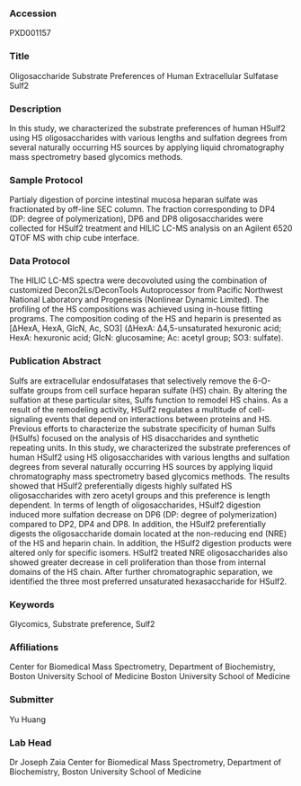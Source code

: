 ### Accession
PXD001157

### Title
Oligosaccharide Substrate Preferences of Human Extracellular Sulfatase Sulf2

### Description
In this study, we characterized the substrate preferences of human HSulf2 using HS oligosaccharides with various lengths and sulfation degrees from several naturally occurring HS sources by applying liquid chromatography mass spectrometry based glycomics methods.

### Sample Protocol
Partialy digestion of porcine intestinal mucosa heparan sulfate was fractionated by off-line SEC column. The fraction corresponding to DP4 (DP: degree of polymerization), DP6 and DP8 oligosaccharides were collected for HSulf2 treatment and HILIC LC-MS analysis on an Agilent 6520 QTOF MS with chip cube interface.

### Data Protocol
The HILIC LC-MS spectra were decovoluted using the combination of customized Decon2Ls/DeconTools Autoprocessor from Pacific Northwest National Laboratory and Progenesis (Nonlinear Dynamic Limited). The profiling of the HS compositions was achieved using in-house fitting programs. The composition coding of the HS and heparin is presented as [ΔHexA, HexA, GlcN, Ac, SO3] (ΔHexA: ∆4,5-unsaturated hexuronic acid; HexA: hexuronic acid; GlcN: glucosamine; Ac: acetyl group; SO3: sulfate).

### Publication Abstract
Sulfs are extracellular endosulfatases that selectively remove the 6-O-sulfate groups from cell surface heparan sulfate (HS) chain. By altering the sulfation at these particular sites, Sulfs function to remodel HS chains. As a result of the remodeling activity, HSulf2 regulates a multitude of cell-signaling events that depend on interactions between proteins and HS. Previous efforts to characterize the substrate specificity of human Sulfs (HSulfs) focused on the analysis of HS disaccharides and synthetic repeating units. In this study, we characterized the substrate preferences of human HSulf2 using HS oligosaccharides with various lengths and sulfation degrees from several naturally occurring HS sources by applying liquid chromatography mass spectrometry based glycomics methods. The results showed that HSulf2 preferentially digests highly sulfated HS oligosaccharides with zero acetyl groups and this preference is length dependent. In terms of length of oligosaccharides, HSulf2 digestion induced more sulfation decrease on DP6 (DP: degree of polymerization) compared to DP2, DP4 and DP8. In addition, the HSulf2 preferentially digests the oligosaccharide domain located at the non-reducing end (NRE) of the HS and heparin chain. In addition, the HSulf2 digestion products were altered only for specific isomers. HSulf2 treated NRE oligosaccharides also showed greater decrease in cell proliferation than those from internal domains of the HS chain. After further chromatographic separation, we identified the three most preferred unsaturated hexasaccharide for HSulf2.

### Keywords
Glycomics, Substrate preference, Sulf2

### Affiliations
Center for Biomedical Mass Spectrometry, Department of Biochemistry, Boston University School of Medicine
Boston University School of Medicine

### Submitter
Yu Huang

### Lab Head
Dr Joseph Zaia
Center for Biomedical Mass Spectrometry, Department of Biochemistry, Boston University School of Medicine


